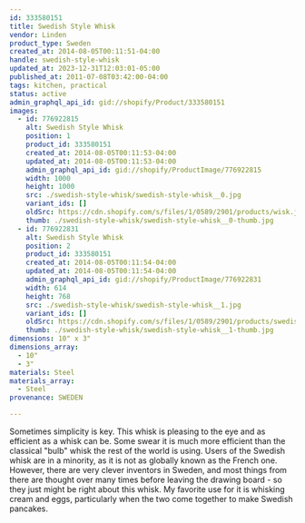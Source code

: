 ```yaml
---
id: 333580151
title: Swedish Style Whisk
vendor: Linden
product_type: Sweden
created_at: 2014-08-05T00:11:51-04:00
handle: swedish-style-whisk
updated_at: 2023-12-31T12:03:01-05:00
published_at: 2011-07-08T03:42:00-04:00
tags: kitchen, practical
status: active
admin_graphql_api_id: gid://shopify/Product/333580151
images:
  - id: 776922815
    alt: Swedish Style Whisk
    position: 1
    product_id: 333580151
    created_at: 2014-08-05T00:11:53-04:00
    updated_at: 2014-08-05T00:11:53-04:00
    admin_graphql_api_id: gid://shopify/ProductImage/776922815
    width: 1000
    height: 1000
    src: ./swedish-style-whisk/swedish-style-whisk__0.jpg
    variant_ids: []
    oldSrc: https://cdn.shopify.com/s/files/1/0589/2901/products/wisk.jpeg?v=1407211913
    thumb: ./swedish-style-whisk/swedish-style-whisk__0-thumb.jpg
  - id: 776922831
    alt: Swedish Style Whisk
    position: 2
    product_id: 333580151
    created_at: 2014-08-05T00:11:54-04:00
    updated_at: 2014-08-05T00:11:54-04:00
    admin_graphql_api_id: gid://shopify/ProductImage/776922831
    width: 614
    height: 768
    src: ./swedish-style-whisk/swedish-style-whisk__1.jpg
    variant_ids: []
    oldSrc: https://cdn.shopify.com/s/files/1/0589/2901/products/swedishwisk.jpeg?v=1407211914
    thumb: ./swedish-style-whisk/swedish-style-whisk__1-thumb.jpg
dimensions: 10" x 3"
dimensions_array:
  - 10"
  - 3"
materials: Steel
materials_array:
  - Steel
provenance: SWEDEN

---
```


Sometimes simplicity is key. This whisk is pleasing to the eye and as efficient as a whisk can be. Some swear it is much more efficient than the classical "bulb" whisk the rest of the world is using. Users of the Swedish whisk are in a minority, as it is not as globally known as the French one. However, there are very clever inventors in Sweden, and most things from there are thought over many times before leaving the drawing board - so they just might be right about this whisk. My favorite use for it is whisking cream and eggs, particularly when the two come together to make Swedish pancakes.